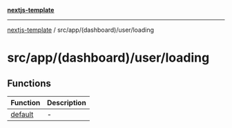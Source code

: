 [**nextjs-template**](../../../../../README.md)

---

[nextjs-template](../../../../../README.md) / src/app/(dashboard)/user/loading

# src/app/(dashboard)/user/loading

## Functions

| Function                        | Description |
| ------------------------------- | ----------- |
| [default](functions/default.md) | -           |
